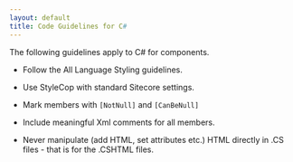 ```yaml
---
layout: default
title: Code Guidelines for C# 
---
```


The following guidelines apply to C# for components.

- Follow the All Language Styling guidelines.

- Use StyleCop with standard Sitecore settings.

- Mark members with `[NotNull]` and `[CanBeNull]`

- Include meaningful Xml comments for all members.

- Never manipulate (add HTML, set attributes etc.) HTML directly in .CS files - that is for the .CSHTML files.